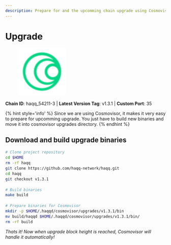 ```yaml
---
description: Prepare for and the upcomming chain upgrade using Cosmovisor.
---
```


# Upgrade

<figure><img src="https://raw.githubusercontent.com/kj89/cosmos-images/main/logos/haqq.png" width="150" alt=""><figcaption></figcaption></figure>

**Chain ID**: haqq_54211-3 | **Latest Version Tag**: v1.3.1 | **Custom Port**: 35

{% hint style='info' %}
Since we are using Cosmovisor, it makes it very easy to prepare for upcomming upgrade.
You just have to build new binaries and move it into cosmovisor upgrades directory.
{% endhint %}

## Download and build upgrade binaries

```bash
# Clone project repository
cd $HOME
rm -rf haqq
git clone https://github.com/haqq-network/haqq.git
cd haqq
git checkout v1.3.1

# Build binaries
make build

# Prepare binaries for Cosmovisor
mkdir -p $HOME/.haqqd/cosmovisor/upgrades/v1.3.1/bin
mv build/haqqd $HOME/.haqqd/cosmovisor/upgrades/v1.3.1/bin/
rm -rf build
```

*Thats it! Now when upgrade block height is reached, Cosmovisor will handle it automatically!*

